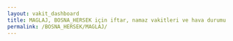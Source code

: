 ```yaml
---
layout: vakit_dashboard
title: MAGLAJ, BOSNA_HERSEK için iftar, namaz vakitleri ve hava durumu - ilçe/eyalet seç
permalink: /BOSNA_HERSEK/MAGLAJ/
---
```


<script type="text/javascript">
  var GLOBAL_COUNTRY = 'BOSNA_HERSEK';
  var GLOBAL_CITY = 'MAGLAJ';
  var GLOBAL_STATE = '';
  var lat = 72;
  var lon = 21;
</script>
